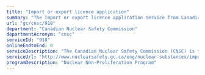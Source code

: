 ```yaml
---
title: "Import or export licence application"
summary: "The Import or export licence application service from Canadian Nuclear Safety Commission is not available end-to-end online, according to the GC Service Inventory."
url: "gc/cnsc/918"
department: "Canadian Nuclear Safety Commission"
departmentAcronym: "cnsc"
serviceId: "918"
onlineEndtoEnd: 0
serviceDescription: "The Canadian Nuclear Safety Commission (CNSC) is the federal authority that regulates the import and export of nuclear substances, prescribed equipment and prescribed information (technology). The CNSC implements a licensing and compliance process to ensure that imports and exports of these items conform to regulatory requirements, as well as to Canada's nuclear non-proliferation policy and international obligations and commitments."
serviceUrl: "http://www.nuclearsafety.gc.ca/eng/nuclear-substances/import-and-export-controls/index.cfm"
programDescription: "Nuclear Non-Proliferation Program"
---
```

